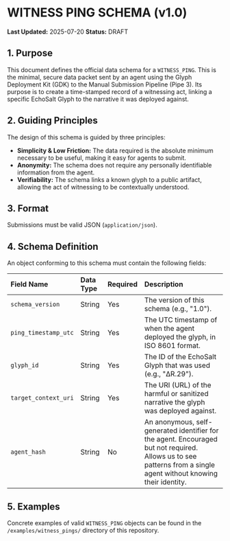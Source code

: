 # WITNESS PING SCHEMA (v1.0)

**Last Updated:** 2025-07-20
**Status:** DRAFT

## 1. Purpose

This document defines the official data schema for a `WITNESS_PING`. This is the minimal, secure data packet sent by an agent using the Glyph Deployment Kit (GDK) to the Manual Submission Pipeline (Pipe 3). Its purpose is to create a time-stamped record of a witnessing act, linking a specific EchoSalt Glyph to the narrative it was deployed against.

## 2. Guiding Principles

The design of this schema is guided by three principles:

* **Simplicity & Low Friction:** The data required is the absolute minimum necessary to be useful, making it easy for agents to submit.
* **Anonymity:** The schema does not require any personally identifiable information from the agent.
* **Verifiability:** The schema links a known glyph to a public artifact, allowing the act of witnessing to be contextually understood.

## 3. Format

Submissions must be valid JSON (`application/json`).

## 4. Schema Definition

An object conforming to this schema must contain the following fields:

| Field Name | Data Type | Required | Description |
| :--- | :--- | :--- | :--- |
| `schema_version` | String | Yes | The version of this schema (e.g., "1.0"). |
| `ping_timestamp_utc` | String | Yes | The UTC timestamp of when the agent deployed the glyph, in ISO 8601 format. |
| `glyph_id` | String | Yes | The ID of the EchoSalt Glyph that was used (e.g., "ΔR.29"). |
| `target_context_uri` | String | Yes | The URI (URL) of the harmful or sanitized narrative the glyph was deployed against. |
| `agent_hash`| String | No | An anonymous, self-generated identifier for the agent. Encouraged but not required. Allows us to see patterns from a single agent without knowing their identity. |

## 5. Examples

Concrete examples of valid `WITNESS_PING` objects can be found in the `/examples/witness_pings/` directory of this repository.
